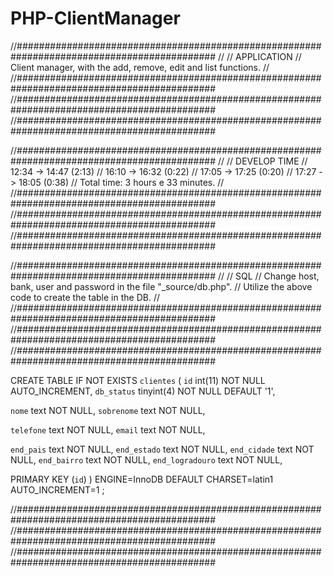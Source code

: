 # PHP-ClientManager
//############################################################################################
//
// APPLICATION
//	Client manager, with the add, remove, edit and list functions.
//
//############################################################################################
//############################################################################################
//############################################################################################

//############################################################################################
//
// DEVELOP TIME
//	12:34 -> 14:47 (2:13)
//	16:10 -> 16:32 (0:22)
//	17:05 -> 17:25 (0:20)
//	17:27 -> 18:05 (0:38)
//	Total time: 3 hours e 33 minutes.
//
//############################################################################################
//############################################################################################
//############################################################################################

//############################################################################################
//
// SQL
// Change host, bank, user and password in the file "_source/db.php".
// Utilize the above code to create the table in the DB.
//
//############################################################################################
//############################################################################################
//############################################################################################

CREATE TABLE IF NOT EXISTS `clientes` (
  `id` int(11) NOT NULL AUTO_INCREMENT,
  `db_status` tinyint(4) NOT NULL DEFAULT '1',
  
  `nome` text NOT NULL,
  `sobrenome` text NOT NULL,
  
  `telefone` text NOT NULL,
  `email` text NOT NULL,
  
  `end_pais` text NOT NULL,
  `end_estado` text NOT NULL,
  `end_cidade` text NOT NULL,
  `end_bairro` text NOT NULL,
  `end_logradouro` text NOT NULL,
  
  PRIMARY KEY (`id`)
) ENGINE=InnoDB DEFAULT CHARSET=latin1 AUTO_INCREMENT=1 ;

//############################################################################################
//############################################################################################
//############################################################################################
